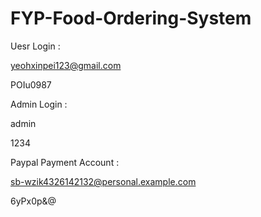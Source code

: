 # FYP-Food-Ordering-System
Uesr Login :

yeohxinpei123@gmail.com

POIu0987

Admin Login :

admin

1234

Paypal Payment Account :

sb-wzik4326142132@personal.example.com

6yPx0p&@
